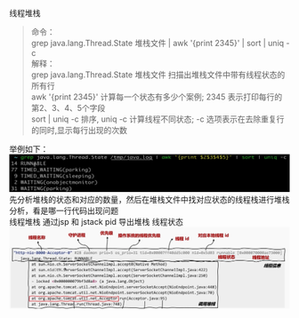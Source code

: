 线程堆栈

> 命令：<br>
> grep java.lang.Thread.State 堆栈文件 | awk '{print $2$3$4$5}' | sort | uniq -c <br>
> 解释：<br>
> grep java.lang.Thread.State 堆栈文件 扫描出堆栈文件中带有线程状态的所有行 <br>
> awk '{print $2$3$4$5}' 计算每一个状态有多少个案例; $2$3$4$5 表示打印每行的第2、3、4、5个字段<br>
> sort | uniq -c 排序, uniq -c 计算线程不同状态; -c 选项表示在去除重复行的同时,显示每行出现的次数

举例如下：
![img.png](img.png)
先分析堆栈的状态和对应的数量，然后在堆栈文件中找对应状态的线程栈进行堆栈分析，看是哪一行代码出现问题
<br>
线程堆栈 通过jsp 和 jstack pid 导出堆栈 线程状态
![img_1.png](img_1.png)
